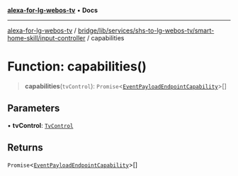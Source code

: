 [**alexa-for-lg-webos-tv**](../../../../../../../README.md) • **Docs**

***

[alexa-for-lg-webos-tv](../../../../../../../modules.md) / [bridge/lib/services/shs-to-lg-webos-tv/smart-home-skill/input-controller](../README.md) / capabilities

# Function: capabilities()

> **capabilities**(`tvControl`): `Promise`\<[`EventPayloadEndpointCapability`](../../../../../../../common/smart-home-skill/response/interfaces/EventPayloadEndpointCapability.md)\>[]

## Parameters

• **tvControl**: [`TvControl`](../../../tv-manager/tv-control/classes/TvControl.md)

## Returns

`Promise`\<[`EventPayloadEndpointCapability`](../../../../../../../common/smart-home-skill/response/interfaces/EventPayloadEndpointCapability.md)\>[]
